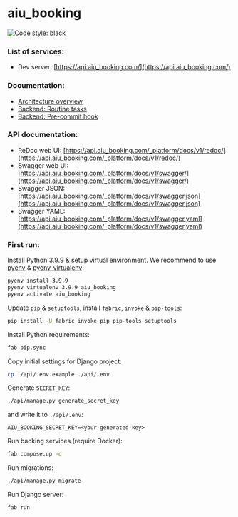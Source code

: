 # aiu_booking

[![Code style: black](https://img.shields.io/badge/code%20style-black-000000.svg)](https://github.com/psf/black)

### List of services: ###

* Dev server: [https://api.aiu_booking.com/](https://api.aiu_booking.com/)

### Documentation: ###

* [Architecture overview](docs/architecture_overview.md)
* [Backend: Routine tasks](docs/commands.md)
* [Backend: Pre-commit hook](docs/pre_commit_hook.md)

### API documentation: ###

* ReDoc web UI: [https://api.aiu_booking.com/_platform/docs/v1/redoc/](https://api.aiu_booking.com/_platform/docs/v1/redoc/)
* Swagger web UI: [https://api.aiu_booking.com/_platform/docs/v1/swagger/](https://api.aiu_booking.com/_platform/docs/v1/swagger/)
* Swagger JSON: [https://api.aiu_booking.com/_platform/docs/v1/swagger.json](https://api.aiu_booking.com/_platform/docs/v1/swagger.json)
* Swagger YAML: [https://api.aiu_booking.com/_platform/docs/v1/swagger.yaml](https://api.aiu_booking.com/_platform/docs/v1/swagger.yaml)

### First run: ###

Install Python 3.9.9 & setup virtual environment. We recommend to use [pyenv](https://github.com/pyenv/pyenv) & [pyenv-virtualenv](https://github.com/pyenv/pyenv-virtualenv):

```bash
pyenv install 3.9.9
pyenv virtualenv 3.9.9 aiu_booking
pyenv activate aiu_booking
```

Update `pip` & `setuptools`, install `fabric`, `invoke` & `pip-tools`:

```bash
pip install -U fabric invoke pip pip-tools setuptools
```

Install Python requirements:

```bash
fab pip.sync
```

Copy initial settings for Django project:

```bash
cp ./api/.env.example ./api/.env
```

Generate `SECRET_KEY`:

```bash
./api/manage.py generate_secret_key
```

and write it to `./api/.env`:

```
AIU_BOOKING_SECRET_KEY=<your-generated-key>
```

Run backing services (require Docker):

```bash
fab compose.up -d
```

Run migrations:

```bash
./api/manage.py migrate
```

Run Django server:

```bash
fab run
```
